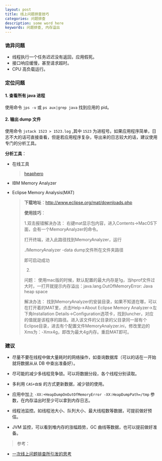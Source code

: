 ```yaml
---
layout: post
title: 线上问题排查技巧
categories: 问题排查
description: some word here
keywords: 问题排查, 内存溢出
---
```

### 诡异问题
- 线程执行一个任务迟迟没有返回，应用假死。
- 接口响应缓慢，甚至请求超时。
- CPU 高负载运行。


### 定位问题
####    1. 查看所有 java 进程
使用命令 `jps -v` 或 `ps aux|grep java` 找到应用的 pid。

#### 2. 输出 dump 文件
使用命令 `jstack 1523 > 1523.log` ,其中 `1523` 为进程号。如果应用程序简单，日志不大的话可直接查看，但是若应用程序复杂，导出来的日志较大的话，建议使用专门的分析工具。

**分析工具**：

- 在线工具

  > [heaphero](https://heaphero.io/index.jsp)

- IBM Memory Analyzer

- Eclipse Memory Analysis(MAT)

  > **下载地址**：http://www.eclipse.org/mat/downloads.php
  >
  > **使用技巧**：
  >
  > 1.双击报错解决办法：
  > 右键mat显示包内容，进入Contents->MacOS下面，会有一个MemoryAnalyzer的命令。
  >
  > 打开终端，进入此路径找到MemoryAnalyzer，运行
  >
  > ./MemoryAnalyzer -data dump文件所在文件夹路径
  >
  > 即可启动成功
  >
  > 2.
  > 问题：
  > 使用mac版的时候，默认配置的最大内存是1g，当hprof文件过大时，一打开就提示内存溢出：java.lang.OutOfMemoryError: Java heap space
  >
  > 解决办法： 
  > 找到MemoryAnalyzer的安装目录，如果不知道在哪，可以在打开着的MAT里，点击Help->About Eclipse Memory Analyzer->左下角Installation Details->Configuration选项卡，找到luncher，对应的值就是该程序的路径。进入该文件的父目录的父目录同一层有个Eclipse目录，进去有个配置文件MemoryAnalyzer.ini，修改里边的Xms为：-Xmx4g，即改为最大4g内存。重启MAT即可。

### 建议

- 尽量不要在线程中做大量耗时的网络操作，如查询数据库（可以的话在一开始就将数据从从 DB 中查出准备好）。

- 尽可能的减少多线程竞争锁。可以将数据分段，各个线程分别读取。

- 多利用 `CAS+自旋` 的方式更新数据，减少锁的使用。

- 应用中加上 `-XX:+HeapDumpOnOutOfMemoryError -XX:HeapDumpPath=/tmp` 参数，在内存溢出时至少可以拿到内存日志。

- 线程池监控。如线程池大小、队列大小、最大线程数等数据，可提前做好预估。

- JVM 监控，可以看到堆内存的涨幅趋势，GC 曲线等数据，也可以提前做好准备。

>参考：
- [一次线上问题排查所引发的思考](https://www.jianshu.com/p/7c84f1179167)
